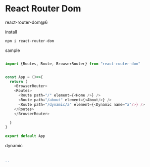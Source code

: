 # React Router Dom



react-router-dom@6

install 
```js
npm i react-router-dom
```

sample

```js

import {Routes, Route, BrowserRouter} from "react-router-dom"


const App = ()=>{
  return (
    <BrowserRouter>
    <Routes>
      <Route path="/" element={<Home />} />
      <Route path="/about" element={<About/>} />
      <Route path="/dynamic/a" element={<Dynamic name="a"/>} />
    </Routes>
    </BrowserRouter>

  )
}

export default App

```

dynamic

```js


``
